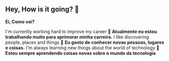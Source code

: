 ## Hey, How is it going? 👋
**Ei, Como vai?**

I'm currently working hard to improve my career 🎯 
**Atualmente eu estou trabalhando muito para aprimorar minha carreira.**
I like discovering people, places and things 🚀
**Eu gosto de conhecer novas pessoas, lugares e coisas.**
I'm always learning new things about the world of technology 🌱
**Estou sempre aprendendo coisas novas sobre o mundo da tecnologia**

<!--
**AlvaroHSC/AlvaroHSC** is a ✨ _special_ ✨ repository because its `README.md` (this file) appears on your GitHub profile.

Here are some ideas to get you started:

- 🔭 I’m currently working on ...
- 🌱 I’m currently learning ...
- 👯 I’m looking to collaborate on ...
- 🤔 I’m looking for help with ...
- 💬 Ask me about ...
- 📫 How to reach me: ...
- 😄 Pronouns: ...
- ⚡ Fun fact: ...
-->
